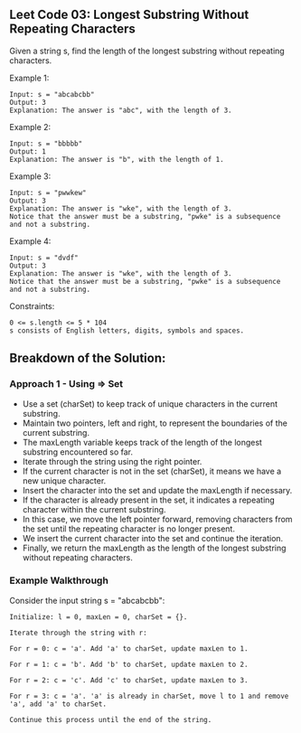 ## Leet Code 03: Longest Substring Without Repeating Characters
Given a string s, find the length of the longest substring without repeating characters.

Example 1:

```plaintext
Input: s = "abcabcbb"
Output: 3
Explanation: The answer is "abc", with the length of 3.
```

Example 2:
```plaintext
Input: s = "bbbbb"
Output: 1
Explanation: The answer is "b", with the length of 1.
```

Example 3:
```plaintext
Input: s = "pwwkew"
Output: 3
Explanation: The answer is "wke", with the length of 3.
Notice that the answer must be a substring, "pwke" is a subsequence and not a substring.
```

Example 4:
```plaintext
Input: s = "dvdf"
Output: 3
Explanation: The answer is "wke", with the length of 3.
Notice that the answer must be a substring, "pwke" is a subsequence and not a substring.
```

Constraints:

```plaintext
0 <= s.length <= 5 * 104
s consists of English letters, digits, symbols and spaces.
```


## Breakdown of the Solution:

### Approach 1 - Using => Set
-   Use a set (charSet) to keep track of unique characters in the current substring.
-   Maintain two pointers, left and right, to represent the boundaries of the current substring.
-   The maxLength variable keeps track of the length of the longest substring encountered so far.
-   Iterate through the string using the right pointer.
-   If the current character is not in the set (charSet), it means we have a new unique character.
-   Insert the character into the set and update the maxLength if necessary.
-   If the character is already present in the set, it indicates a repeating character within the current substring.
-   In this case, we move the left pointer forward, removing characters from the set until the repeating character is no longer present.
-   We insert the current character into the set and continue the iteration.
-   Finally, we return the maxLength as the length of the longest substring without repeating characters.


### Example Walkthrough
Consider the input string s = "abcabcbb":

```plaintext
Initialize: l = 0, maxLen = 0, charSet = {}.

Iterate through the string with r:

For r = 0: c = 'a'. Add 'a' to charSet, update maxLen to 1.

For r = 1: c = 'b'. Add 'b' to charSet, update maxLen to 2.

For r = 2: c = 'c'. Add 'c' to charSet, update maxLen to 3.

For r = 3: c = 'a'. 'a' is already in charSet, move l to 1 and remove 'a', add 'a' to charSet.

Continue this process until the end of the string.